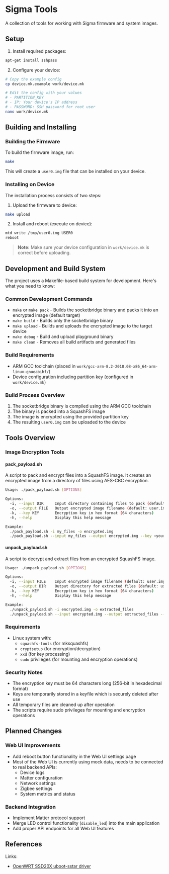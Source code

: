 # Sigma Tools

A collection of tools for working with Sigma firmware and system images.

## Setup

1. Install required packages:
```bash
apt-get install sshpass
```

2. Configure your device:
```bash
# Copy the example config
cp device.mk.example work/device.mk

# Edit the config with your values
# - PARTITION_KEY
# - IP: Your device's IP address
# - PASSWORD: SSH password for root user
nano work/device.mk
```

## Building and Installing

### Building the Firmware

To build the firmware image, run:
```bash
make
```

This will create a `user0.img` file that can be installed on your device.

### Installing on Device

The installation process consists of two steps:

1. Upload the firmware to device:
```bash
make upload
```

2. Install and reboot (execute on device):
```bash
mtd write /tmp/user0.img USER0
reboot
```

> **Note:** Make sure your device configuration in `work/device.mk` is correct before uploading.

## Development and Build System

The project uses a Makefile-based build system for development. Here's what you need to know:

### Common Development Commands

- `make` or `make pack` - Builds the socketbridge binary and packs it into an encrypted image (default target)
- `make build` - Builds only the socketbridge binary
- `make upload` - Builds and uploads the encrypted image to the target device
- `make debug` - Build and upload playground binary
- `make clean` - Removes all build artifacts and generated files

### Build Requirements

- ARM GCC toolchain (placed in `work/gcc-arm-8.2-2018.08-x86_64-arm-linux-gnueabihf/`)
- Device configuration including partition key (configured in `work/device.mk`)

### Build Process Overview

1. The socketbridge binary is compiled using the ARM GCC toolchain
2. The binary is packed into a SquashFS image
3. The image is encrypted using the provided partition key
4. The resulting `user0.img` can be uploaded to the device

## Tools Overview

### Image Encryption Tools

#### pack_payload.sh
A script to pack and encrypt files into a SquashFS image. It creates an encrypted image from a directory of files using AES-CBC encryption.

```bash
Usage: ./pack_payload.sh [OPTIONS]

Options:
  -i, --input DIR     Input directory containing files to pack (default: user_rootfs)
  -o, --output FILE   Output encrypted image filename (default: user.img)
  -k, --key KEY       Encryption key in hex format (64 characters)
  -h, --help          Display this help message

Example:
  ./pack_payload.sh -i my_files -o encrypted.img
  ./pack_payload.sh --input my_files --output encrypted.img --key <your-key>
```

#### unpack_payload.sh
A script to decrypt and extract files from an encrypted SquashFS image.

```bash
Usage: ./unpack_payload.sh [OPTIONS]

Options:
  -i, --input FILE    Input encrypted image filename (default: user.img)
  -o, --output DIR    Output directory for extracted files (default: user_rootfs)
  -k, --key KEY       Encryption key in hex format (64 characters)
  -h, --help          Display this help message

Example:
  ./unpack_payload.sh -i encrypted.img -o extracted_files
  ./unpack_payload.sh --input encrypted.img --output extracted_files --key <your-key>
```

### Requirements

- Linux system with:
  - `squashfs-tools` (for mksquashfs)
  - `cryptsetup` (for encryption/decryption)
  - `xxd` (for key processing)
  - `sudo` privileges (for mounting and encryption operations)

### Security Notes

- The encryption key must be 64 characters long (256-bit in hexadecimal format)
- Keys are temporarily stored in a keyfile which is securely deleted after use
- All temporary files are cleaned up after operation
- The scripts require sudo privileges for mounting and encryption operations

## Planned Changes

### Web UI Improvements
- Add reboot button functionality in the Web UI settings page
- Most of the Web UI is currently using mock data, needs to be connected to real backend APIs:
  - Device logs
  - Matter configuration
  - Network settings
  - Zigbee settings
  - System metrics and status

### Backend Integration
- Implement Matter protocol support
- Merge LED control functionality (`disable_led`) into the main application
- Add proper API endpoints for all Web UI features

## References

Links:
- [OpenWRT SSD20X uboot-sstar driver](https://github.com/wireless-tag-com/openwrt-ssd20x/blob/0462db78958d11cb937e662f56a93cdf30b92a59/18.06/package/sigmastar/uboot-sstar/src/drivers/mstar/spinand/drvSPINAND_api.c#L556)
